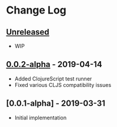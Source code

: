 # Change Log

## [Unreleased]
- WIP

## [0.0.2-alpha] - 2019-04-14
- Added ClojureScript test runner
- Fixed various CLJS compatibility issues


## [0.0.1-alpha] - 2019-03-31
- Initial implementation

[Unreleased]: https://github.com/timothypratley/justice/compare/0.0.2-alpha...HEAD
[0.0.2-alpha]: https://github.com/timothypratley/justice/compare/0.0.1-alpha...0.0.2-alpha

